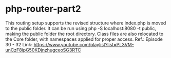 # php-router-part2
This routing setup supports the revised structure where index.php is moved to the public folder. It can be run using php -S localhost:8080 -t public, making the public folder the root directory. Class files are also relocated to the Core folder, with namespaces applied for proper access. Ref.: Episode 30 - 32 Link: https://www.youtube.com/playlist?list=PL3VM-unCzF8ipG50KDjnzhugceoSG3RTC
